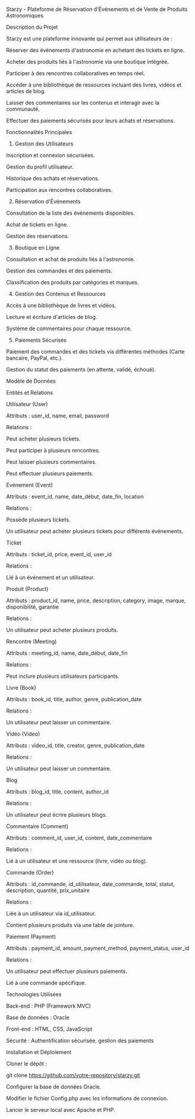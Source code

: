 Starzy - Plateforme de Réservation d'Événements et de Vente de Produits Astronomiques

Description du Projet

Starzy est une plateforme innovante qui permet aux utilisateurs de :

Réserver des événements d'astronomie en achetant des tickets en ligne.

Acheter des produits liés à l'astronomie via une boutique intégrée.

Participer à des rencontres collaboratives en temps réel.

Accéder à une bibliothèque de ressources incluant des livres, vidéos et articles de blog.

Laisser des commentaires sur les contenus et interagir avec la communauté.

Effectuer des paiements sécurisés pour leurs achats et réservations.

Fonctionnalités Principales

1. Gestion des Utilisateurs

Inscription et connexion sécurisées.

Gestion du profil utilisateur.

Historique des achats et réservations.

Participation aux rencontres collaboratives.

2. Réservation d'Événements

Consultation de la liste des événements disponibles.

Achat de tickets en ligne.

Gestion des réservations.

3. Boutique en Ligne

Consultation et achat de produits liés à l'astronomie.

Gestion des commandes et des paiements.

Classification des produits par catégories et marques.

4. Gestion des Contenus et Ressources

Accès à une bibliothèque de livres et vidéos.

Lecture et écriture d'articles de blog.

Système de commentaires pour chaque ressource.

5. Paiements Sécurisés

Paiement des commandes et des tickets via différentes méthodes (Carte bancaire, PayPal, etc.).

Gestion du statut des paiements (en attente, validé, échoué).

Modèle de Données

Entités et Relations

Utilisateur (User)

Attributs : user_id, name, email, password

Relations :

Peut acheter plusieurs tickets.

Peut participer à plusieurs rencontres.

Peut laisser plusieurs commentaires.

Peut effectuer plusieurs paiements.

Événement (Event)

Attributs : event_id, name, date_début, date_fin, location

Relations :

Possède plusieurs tickets.

Un utilisateur peut acheter plusieurs tickets pour différents événements.

Ticket

Attributs : ticket_id, price, event_id, user_id

Relations :

Lié à un événement et un utilisateur.

Produit (Product)

Attributs : product_id, name, price, description, category, image, marque, disponibilité, garantie

Relations :

Un utilisateur peut acheter plusieurs produits.

Rencontre (Meeting)

Attributs : meeting_id, name, date_début, date_fin

Relations :

Peut inclure plusieurs utilisateurs participants.

Livre (Book)

Attributs : book_id, title, author, genre, publication_date

Relations :

Un utilisateur peut laisser un commentaire.

Vidéo (Video)

Attributs : video_id, title, creator, genre, publication_date

Relations :

Un utilisateur peut laisser un commentaire.

Blog

Attributs : blog_id, title, content, author_id

Relations :

Un utilisateur peut écrire plusieurs blogs.

Commentaire (Comment)

Attributs : comment_id, user_id, content, date_commentaire

Relations :

Lié à un utilisateur et une ressource (livre, vidéo ou blog).

Commande (Order)

Attributs : id_commande, id_utilisateur, date_commande, total, statut, description, quantité, prix_unitaire

Relations :

Liée à un utilisateur via id_utilisateur.

Contient plusieurs produits via une table de jointure.

Paiement (Payment)

Attributs : payment_id, amount, payment_method, payment_status, user_id

Relations :

Un utilisateur peut effectuer plusieurs paiements.

Lié à une commande spécifique.

Technologies Utilisées

Back-end : PHP (Framework MVC)

Base de données : Oracle

Front-end : HTML, CSS, JavaScript

Sécurité : Authentification sécurisée, gestion des paiements

Installation et Déploiement

Cloner le dépôt :

git clone https://github.com/votre-repository/starzy.git

Configurer la base de données Oracle.

Modifier le fichier Config.php avec les informations de connexion.

Lancer le serveur local avec Apache et PHP.